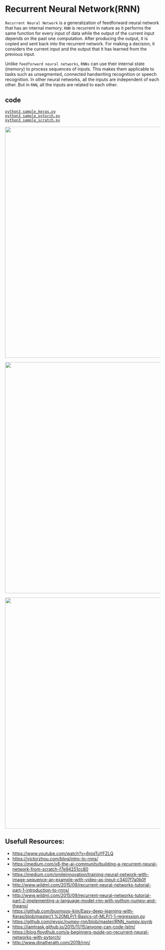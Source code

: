 # Recurrent Neural Network(RNN)
`Recurrent Neural Network` is a generalization of feedforward neural network that has an internal memory. `RNN` is recurrent in nature as it performs the same function for every input of data while the output of the current input depends on the past one computation. After producing the output, it is copied and sent back into the recurrent network. For making a decision, it considers the current input and the output that it has learned from the previous input.

Unlike `feedforward neural networks`, `RNNs` can use their internal state (memory) to process sequences of inputs. This makes them applicable to tasks such as unsegmented, connected handwriting recognition or speech recognition. In other neural networks, all the inputs are independent of each other. But in `RNN`, all the inputs are related to each other.

## code 
[`python3 sample_keras.py`](./sample_keras.py)  
[`python3 sample_pytorch.py`](./sample_pytorch.py)  
[`python3 sample_scratch.py`](./sample_scratch.py)  

<p align="center">
  <img src="https://miro.medium.com/max/627/1*go8PHsPNbbV6qRiwpUQ5BQ.png" width="750">
</p>
<p align="center">
  <img src="https://miro.medium.com/max/700/1*6NpUWeBwjBWLqeq8fELvAw.jpeg" width="750">
</p>
<p align="center">
  <img src="https://miro.medium.com/max/700/1*t2Fp9tDJFh7SZBY4eV_k0g.png" width="750">
</p>

## Usefull Resources:
+ https://www.youtube.com/watch?v=6niqTuYFZLQ
+ https://victorzhou.com/blog/intro-to-rnns/
+ https://medium.com/x8-the-ai-community/building-a-recurrent-neural-network-from-scratch-f7e94251cc80
+ https://medium.com/smileinnovation/training-neural-network-with-image-sequence-an-example-with-video-as-input-c3407f7a0b0f
+ http://www.wildml.com/2015/09/recurrent-neural-networks-tutorial-part-1-introduction-to-rnns/
+ http://www.wildml.com/2015/09/recurrent-neural-networks-tutorial-part-2-implementing-a-language-model-rnn-with-python-numpy-and-theano/
+ https://github.com/buomsoo-kim/Easy-deep-learning-with-Keras/blob/master/1.%20MLP/1-Basics-of-MLP/1-1-regression.py
+ https://github.com/revsic/numpy-rnn/blob/master/RNN_numpy.ipynb
+ https://iamtrask.github.io/2015/11/15/anyone-can-code-lstm/
+ https://blog.floydhub.com/a-beginners-guide-on-recurrent-neural-networks-with-pytorch/  
+ http://www.dinalherath.com/2019/rnn/

